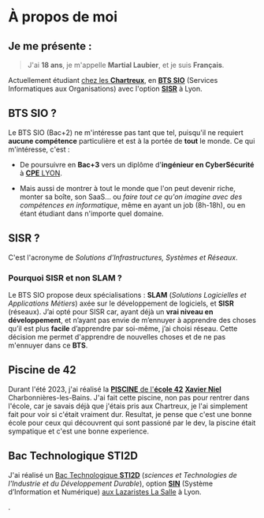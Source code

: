 # À propos de moi


## Je me présente :
> J'ai **18 ans**, je m'appelle **Martial Laubier**, et je suis **Français**.

Actuellement étudiant [chez les **Chartreux**](https://www.leschartreux.com/formations-superieures-diplomantes/nos-diplomes/bts-sio-services-informatiques-aux-organisations), en [**BTS SIO**](https://www.studyrama.com/formations/diplomes/bts/tous-les-bts-en-fiches/bts-sio-services-informatiques-aux-organisations-320) (Services Informatiques aux Organisations) avec l'option [**SISR**](https://www.onisep.fr/ressources/univers-formation/formations/post-bac/bts-services-informatiques-aux-organisations-option-a-solutions-d-infrastructure-systemes-et-reseaux) à Lyon.

## BTS SIO ?

Le BTS SIO (Bac+2) ne m'intéresse pas tant que tel, puisqu'il ne requiert **aucune compétence** particulière et est à la portée de **tout** le monde.
Ce qui m'intéresse, c'est :
- De poursuivre en **Bac+3** vers un diplôme d'**ingénieur en CyberSécurité** à [**CPE** LYON](https://www.cpe.fr/formations/ics-presentation-de-la-formation/).

- Mais aussi de montrer à tout le monde que l'on peut devenir riche, monter sa boîte, son SaaS... ou *faire tout ce qu'on imagine avec des compétences en informatique*, même en ayant un job (8h-18h), ou en étant étudiant dans n'importe quel domaine.

## SISR ?

C'est l'acronyme de *Solutions d'Infrastructures, Systèmes et Réseaux*.

### Pourquoi SISR et non SLAM ?
Le BTS SIO propose deux spécialisations : **SLAM** (*Solutions Logicielles et Applications Métiers*) axée sur le développement de logiciels, et **SISR** (réseaux). J’ai opté pour SISR car, ayant déjà un **vrai niveau en développement**, et n’ayant pas envie de m’ennuyer à apprendre des choses qu’il est plus **facile** d’apprendre par soi-même, j’ai choisi réseau. Cette décision me permet d'apprendre de nouvelles choses et de ne pas m'ennuyer dans ce **BTS**.


## Piscine de 42

Durant l'été 2023, j'ai réalisé la [**PISCINE** de l'**école 42**](https://42.fr/admissions/42-piscine/) [**Xavier Niel**](https://42.fr/42-cest-quoi/personnel-de-42/) Charbonnières-les-Bains. J'ai fait cette piscine, non pas pour rentrer dans l'école, car je savais déjà que j'étais pris aux Chartreux, je l'ai simplement fait pour voir si c'était vraiment dur. Resultat, je pense que c'est une bonne école pour ceux qui découvrent qui sont passioné par le dev, la piscine était sympatique et c'est une bonne experience.

## Bac Technologique STI2D

J'ai réalisé un [Bac Technologique **STI2D**](https://www.education.gouv.fr/reussir-au-lycee/le-baccalaureat-technologique-1916#sti2d) (*sciences et Technologies de l'Industrie et du Développement Durable*), option [**SIN**](https://www.albertdemun.eu/formations/lycee/bac-sti2d-sin/) (Système d’Information et Numérique) [aux Lazaristes La Salle](https://www.auxlazaristeslasalle.fr/lycee/nos-offres-de-formation/premiere-et-terminale-technologique/la-serie-sti2d/) à Lyon.


















.